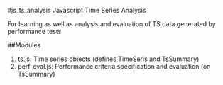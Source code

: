 #js_ts_analysis
Javascript Time Series Analysis

For learning as well as analysis and evaluation of TS data generated by performance tests.

##Modules
1. ts.js: Time series objects (defines TimeSeris and TsSummary)
1. perf_eval.js: Performance criteria specification and evaluation (on TsSummary)
